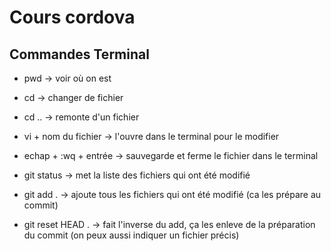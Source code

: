 # Cours cordova

## Commandes Terminal

* pwd -> voir où on est
* cd -> changer de fichier
* cd .. -> remonte d'un fichier

* vi + nom du fichier -> l'ouvre dans le terminal pour le modifier
* echap + :wq + entrée -> sauvegarde et ferme le fichier dans le terminal

* git status -> met la liste des fichiers qui ont été modifié
* git add . -> ajoute tous les fichiers qui ont été modifié (ca les prépare au commit)
* git reset HEAD . -> fait l'inverse du add, ça les enleve de la préparation du commit (on peux aussi indiquer un fichier précis) 